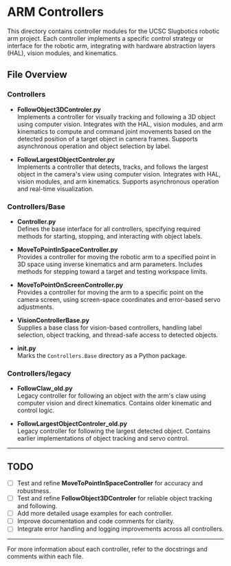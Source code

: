# ARM Controllers

This directory contains controller modules for the UCSC Slugbotics robotic arm project. Each controller implements a specific control strategy or interface for the robotic arm, integrating with hardware abstraction layers (HAL), vision modules, and kinematics.

## File Overview

### Controllers

- **FollowObject3DControler.py**  
  Implements a controller for visually tracking and following a 3D object using computer vision. Integrates with the HAL, vision modules, and arm kinematics to compute and command joint movements based on the detected position of a target object in camera frames. Supports asynchronous operation and object selection by label.

- **FollowLargestObjectControler.py**  
  Implements a controller that detects, tracks, and follows the largest object in the camera's view using computer vision. Integrates with HAL, vision modules, and arm kinematics. Supports asynchronous operation and real-time visualization.

### Controllers/Base

- **Controller.py**  
  Defines the base interface for all controllers, specifying required methods for starting, stopping, and interacting with object labels.

- **MoveToPointInSpaceController.py**  
  Provides a controller for moving the robotic arm to a specified point in 3D space using inverse kinematics and arm parameters. Includes methods for stepping toward a target and testing workspace limits.

- **MoveToPointOnScreenController.py**  
  Provides a controller for moving the arm to a specific point on the camera screen, using screen-space coordinates and error-based servo adjustments.

- **VisionControllerBase.py**  
  Supplies a base class for vision-based controllers, handling label selection, object tracking, and thread-safe access to detected objects.

- **__init__.py**  
  Marks the `Controllers.Base` directory as a Python package.

### Controllers/legacy

- **FollowClaw_old.py**  
  Legacy controller for following an object with the arm's claw using computer vision and direct kinematics. Contains older kinematic and control logic.

- **FollowLargestObjectControler_old.py**  
  Legacy controller for following the largest detected object. Contains earlier implementations of object tracking and servo control.

---

## TODO

- [ ] Test and refine **MoveToPointInSpaceController** for accuracy and robustness.
- [ ] Test and refine **FollowObject3DControler** for reliable object tracking and following.
- [ ] Add more detailed usage examples for each controller.
- [ ] Improve documentation and code comments for clarity.
- [ ] Integrate error handling and logging improvements across all controllers.

---

For more information about each controller, refer to the docstrings and comments within each file.
